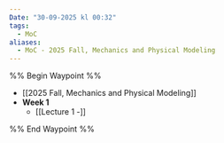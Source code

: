 ```yaml
---
Date: "30-09-2025 kl 00:32"
tags:
  - MoC
aliases:
  - MoC - 2025 Fall, Mechanics and Physical Modeling
---
```

%% Begin Waypoint %%
- [[2025 Fall, Mechanics and Physical Modeling]]
- **Week 1**
  - [[Lecture 1 -]]

%% End Waypoint %%